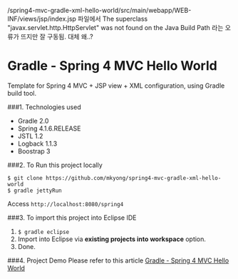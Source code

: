 /spring4-mvc-gradle-xml-hello-world/src/main/webapp/WEB-INF/views/jsp/index.jsp
파일에서
The superclass "javax.servlet.http.HttpServlet" was not found on the Java Build Path
라는 오류가 뜨지만 잘 구동됨.
대체 왜..?

Gradle - Spring 4 MVC Hello World
===============================
Template for Spring 4 MVC + JSP view + XML configuration, using Gradle build tool.

###1. Technologies used
* Gradle 2.0
* Spring 4.1.6.RELEASE
* JSTL 1.2
* Logback 1.1.3
* Boostrap 3

###2. To Run this project locally
```shell
$ git clone https://github.com/mkyong/spring4-mvc-gradle-xml-hello-world
$ gradle jettyRun
```
Access ```http://localhost:8080/spring4```

###3. To import this project into Eclipse IDE
1. ```$ gradle eclipse```
2. Import into Eclipse via **existing projects into workspace** option.
3. Done.

###4. Project Demo
Please refer to this article [Gradle - Spring 4 MVC Hello World ](http://www.mkyong.com/spring-mvc/gradle-spring-mvc-web-project-example/)

